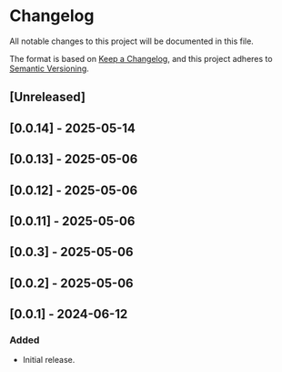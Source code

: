 # Changelog

All notable changes to this project will be documented in this file.

The format is based on [Keep a Changelog](https://keepachangelog.com/en/1.0.0/),
and this project adheres to [Semantic Versioning](https://semver.org/spec/v2.0.0.html).

## [Unreleased]

## [0.0.14] - 2025-05-14

## [0.0.13] - 2025-05-06

## [0.0.12] - 2025-05-06

## [0.0.11] - 2025-05-06

## [0.0.3] - 2025-05-06

## [0.0.2] - 2025-05-06

## [0.0.1] - 2024-06-12

### Added
- Initial release.
